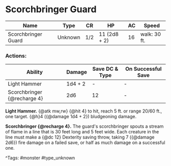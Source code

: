 # Scorchbringer Guard

| Name | Type | CR | HP | AC | Speed |
|------|------|----|----|----|-------|
| Scorchbringer Guard | Unknown | 1/2 | 11 (2d8 + 2) | 16 | walk: 30 ft. |

### Actions:

| Ability | Damage | Save DC & Type | On Successful Save |
|---------|--------|----------------|--------------------|
| Light Hammer | 1d4 + 2 | - | - |
| Scorchbringer {@recharge 4} | 2d6 | 12 | - |


**Light Hammer.** {@atk mw,rw} {@hit 4} to hit, reach 5 ft. or range 20/60 ft., one target. {@h}4 ({@damage 1d4 + 2}) bludgeoning damage.

**Scorchbringer {@recharge 4}.** The guard's scorchbringer spouts a stream of flame in a line that is 30 feet long and 5 feet wide. Each creature in the line must make a {@dc 12} Dexterity saving throw, taking 7 ({@damage 2d6}) fire damage on a failed save, or half as much damage on a successful one.

^Tags: #monster #type_unknown